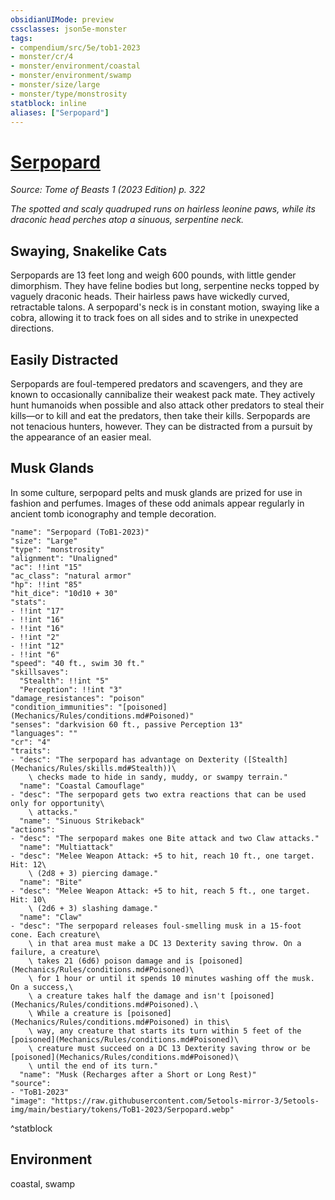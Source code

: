 ```yaml
---
obsidianUIMode: preview
cssclasses: json5e-monster
tags:
- compendium/src/5e/tob1-2023
- monster/cr/4
- monster/environment/coastal
- monster/environment/swamp
- monster/size/large
- monster/type/monstrosity
statblock: inline
aliases: ["Serpopard"]
---
```

# [Serpopard](Mechanics\bestiary\monstrosity/serpopard-tob1-2023.md)
*Source: Tome of Beasts 1 (2023 Edition) p. 322*  

*The spotted and scaly quadruped runs on hairless leonine paws, while its draconic head perches atop a sinuous, serpentine neck.*

## Swaying, Snakelike Cats

Serpopards are 13 feet long and weigh 600 pounds, with little gender dimorphism. They have feline bodies but long, serpentine necks topped by vaguely draconic heads. Their hairless paws have wickedly curved, retractable talons. A serpopard's neck is in constant motion, swaying like a cobra, allowing it to track foes on all sides and to strike in unexpected directions.

## Easily Distracted

Serpopards are foul-tempered predators and scavengers, and they are known to occasionally cannibalize their weakest pack mate. They actively hunt humanoids when possible and also attack other predators to steal their kills—or to kill and eat the predators, then take their kills. Serpopards are not tenacious hunters, however. They can be distracted from a pursuit by the appearance of an easier meal.

## Musk Glands

In some culture, serpopard pelts and musk glands are prized for use in fashion and perfumes. Images of these odd animals appear regularly in ancient tomb iconography and temple decoration.

```statblock
"name": "Serpopard (ToB1-2023)"
"size": "Large"
"type": "monstrosity"
"alignment": "Unaligned"
"ac": !!int "15"
"ac_class": "natural armor"
"hp": !!int "85"
"hit_dice": "10d10 + 30"
"stats":
- !!int "17"
- !!int "16"
- !!int "16"
- !!int "2"
- !!int "12"
- !!int "6"
"speed": "40 ft., swim 30 ft."
"skillsaves":
  "Stealth": !!int "5"
  "Perception": !!int "3"
"damage_resistances": "poison"
"condition_immunities": "[poisoned](Mechanics/Rules/conditions.md#Poisoned)"
"senses": "darkvision 60 ft., passive Perception 13"
"languages": ""
"cr": "4"
"traits":
- "desc": "The serpopard has advantage on Dexterity ([Stealth](Mechanics/Rules/skills.md#Stealth))\
    \ checks made to hide in sandy, muddy, or swampy terrain."
  "name": "Coastal Camouflage"
- "desc": "The serpopard gets two extra reactions that can be used only for opportunity\
    \ attacks."
  "name": "Sinuous Strikeback"
"actions":
- "desc": "The serpopard makes one Bite attack and two Claw attacks."
  "name": "Multiattack"
- "desc": "Melee Weapon Attack: +5 to hit, reach 10 ft., one target. Hit: 12\
    \ (2d8 + 3) piercing damage."
  "name": "Bite"
- "desc": "Melee Weapon Attack: +5 to hit, reach 5 ft., one target. Hit: 10\
    \ (2d6 + 3) slashing damage."
  "name": "Claw"
- "desc": "The serpopard releases foul-smelling musk in a 15-foot cone. Each creature\
    \ in that area must make a DC 13 Dexterity saving throw. On a failure, a creature\
    \ takes 21 (6d6) poison damage and is [poisoned](Mechanics/Rules/conditions.md#Poisoned)\
    \ for 1 hour or until it spends 10 minutes washing off the musk. On a success,\
    \ a creature takes half the damage and isn't [poisoned](Mechanics/Rules/conditions.md#Poisoned).\
    \ While a creature is [poisoned](Mechanics/Rules/conditions.md#Poisoned) in this\
    \ way, any creature that starts its turn within 5 feet of the [poisoned](Mechanics/Rules/conditions.md#Poisoned)\
    \ creature must succeed on a DC 13 Dexterity saving throw or be [poisoned](Mechanics/Rules/conditions.md#Poisoned)\
    \ until the end of its turn."
  "name": "Musk (Recharges after a Short or Long Rest)"
"source":
- "ToB1-2023"
"image": "https://raw.githubusercontent.com/5etools-mirror-3/5etools-img/main/bestiary/tokens/ToB1-2023/Serpopard.webp"
```
^statblock

## Environment

coastal, swamp